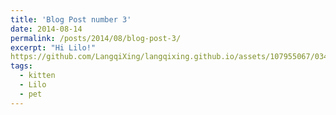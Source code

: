 ```yaml
---
title: 'Blog Post number 3'
date: 2014-08-14
permalink: /posts/2014/08/blog-post-3/
excerpt: "Hi Lilo!"
https://github.com/LangqiXing/langqixing.github.io/assets/107955067/034b9764-cc74-48fa-8132-20e8c64f335d
tags:
  - kitten
  - Lilo
  - pet
---
```


<!-- 
Headings are cool
======

You can have many headings
======

Aren't headings cool?
------
-->
